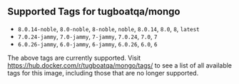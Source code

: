 ## Supported Tags for tugboatqa/mongo

* `8.0.14-noble`, `8.0-noble`, `8-noble`, `noble`, `8.0.14`, `8.0`, `8`, `latest`
* `7.0.24-jammy`, `7.0-jammy`, `7-jammy`, `7.0.24`, `7.0`, `7`
* `6.0.26-jammy`, `6.0-jammy`, `6-jammy`, `6.0.26`, `6.0`, `6`

The above tags are currently supported. Visit https://hub.docker.com/r/tugboatqa/mongo/tags/ to see a list of all available tags for this image, including those that are no longer supported.
